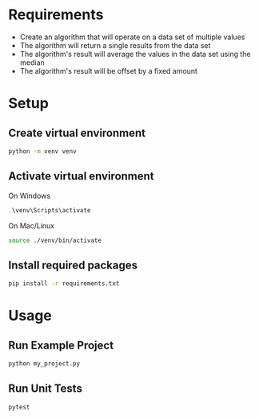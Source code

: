 # Requirements

- Create an algorithm that will operate on a data set of multiple values
- The algorithm will return a single results from the data set
- The algorithm's result will average the values in the data set using the median
- The algorithm's result will be offset by a fixed amount

# Setup

## Create virtual environment

```bash
python -m venv venv
```

## Activate virtual environment

On Windows
```powershell
.\venv\Scripts\activate
```

On Mac/Linux
```bash
source ./venv/bin/activate
```

## Install required packages

```bash
pip install -r requirements.txt
```

# Usage

## Run Example Project

```bash
python my_project.py
```

## Run Unit Tests

```bash
pytest
```

